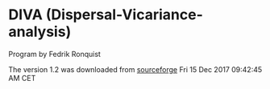 # DIVA (Dispersal-Vicariance-analysis)

Program by Fedrik Ronquist

The version 1.2 was downloaded from [sourceforge](http://sourceforge.net/projects/diva/) Fri 15 Dec 2017 09:42:45 AM CET



